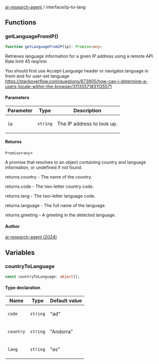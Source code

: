 [ai-research-agent](../modules.md) / interface/ip-to-lang

## Functions

### getLanguageFromIP()

```ts
function getLanguageFromIP(ip): Promise<any>
```

Retrieves language information for a given IP address using 
a remote API. Rate limit 45 req/min

You should first use Accept-Language header or navigator.language 
in front-end for user-set language
https://stackoverflow.com/questions/673905/how-can-i-determine-a-users-locale-within-the-browser/31135571#31135571

#### Parameters

<table>
<thead>
<tr>
<th>Parameter</th>
<th>Type</th>
<th>Description</th>
</tr>
</thead>
<tbody>
<tr>
<td>

`ip`

</td>
<td>

`string`

</td>
<td>

The IP address to look up.

</td>
</tr>
</tbody>
</table>

#### Returns

`Promise`&lt;`any`&gt;

A promise that resolves to an object containing country and language information, or undefined if not found.

returns.country - The name of the country.

returns.code - The two-letter country code.

returns.lang - The two-letter language code.

returns.language - The full name of the language.

returns.greeting - A greeting in the detected language.

#### Author

[ai-research-agent (2024)](https://airesearch.js.org)

## Variables

### countryToLanguage

```ts
const countryToLanguage: object[];
```

#### Type declaration

<table>
<thead>
<tr>
<th>Name</th>
<th>Type</th>
<th>Default value</th>
</tr>
</thead>
<tbody>
<tr>
<td>

`code`

</td>
<td>

`string`

</td>
<td>

"ad"

</td>
</tr>
<tr>
<td>

`country`

</td>
<td>

`string`

</td>
<td>

"Andorra"

</td>
</tr>
<tr>
<td>

`lang`

</td>
<td>

`string`

</td>
<td>

"es"

</td>
</tr>
</tbody>
</table>
